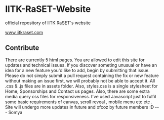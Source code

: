 # IITK-RaSET-Website
official repository of IITK RaSET's website

www.iitkraset.com

## Contribute

There are currently 5 html pages. You are allowed to edit this site for updates and technical issues. If you discover someting unusual or have an idea for a new feature you'd like to add, begin by submitting that issue. Please do not simply submit a pull request containing the fix or new feature without making an issue first, we will probably not be able to accept it. All .css & .js files are in assets folder. Also, styles.css is a single stylesheet for Home, Sponsorships and Contact us pages. Also, there are some extra media query css files for responsiveness. I've used Javascript just to fulfil some basic requirements of canvas, scroll reveal , mobile menu etc etc . Site will undergo more updates in future and ofcoz by future members :D   --- Somya


